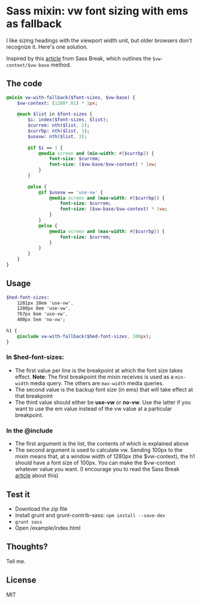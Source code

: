 # Sass mixin: vw font sizing with ems as fallback
I like sizing headings with the viewport width unit, but older browsers don't recognize it. Here's one solution.

Inspired by this [article](http://sassbreak.com/viewport-relative-headings-with-sass/) from Sass Break, which outlines the `$vw-context/$vw-base` method.

## The code
```sass
@mixin vw-with-fallback($font-sizes, $vw-base) {
	$vw-context: (1280*.01) * 1px;
	
	@each $list in $font-sizes {
		$i: index($font-sizes, $list);
		$currem: nth($list, 2);
		$currbp: nth($list, 1);
		$usevw: nth($list, 3);
		
		@if $i == 1 {
			@media screen and (min-width: #{$currbp}) {
				font-size: $currem;
				font-size: ($vw-base/$vw-context) * 1vw;
			}
		}
		
		@else {
			@if $usevw == 'use-vw' {
				@media screen and (max-width: #{$currbp}) {
					font-size: $currem;
					font-size: ($vw-base/$vw-context) * 1vw;
				}
			}
			@else {
				@media screen and (max-width: #{$currbp}) {
					font-size: $currem;
				}
			}
		}
	}
}
```

## Usage
```sass
$hed-font-sizes:
	1281px 10em 'use-vw',
	1280px 8em 'use-vw',
	767px 6em 'use-vw',
	400px 5em 'no-vw';
	
h1 {
    @include vw-with-fallback($hed-font-sizes, 100px);
}
```

### In $hed-font-sizes:
+ The first value per line is the breakpoint at which the font size takes effect. **Note**: The first breakpoint the mixin receives is used as a `min-width` media query. The others are `max-width` media queries.
+ The second value is the backup font size (in ems) that will take effect at that breakpoint
+ The third value should either be **use-vw** or **no-vw**. Use the latter if you want to use the em value instead of the vw value at a particular breakpoint.

### In the @include
+ The first argument is the list, the contents of which is explained above
+ The second argument is used to calculate vw. Sending 100px to the mixin means that, at a window width of 1280px (the $vw-context), the h1 should have a font size of 100px. You can make the $vw-context whatever value you want. (I encourage you to read the Sass Break [article](http://sassbreak.com/viewport-relative-headings-with-sass/) about this)

## Test it
+ Download the zip file
+ Install grunt and grunt-contrib-sass: `npm install --save-dev`
+ `grunt sass`
+ Open /example/index.html

## Thoughts?
Tell me.

## License
MIT